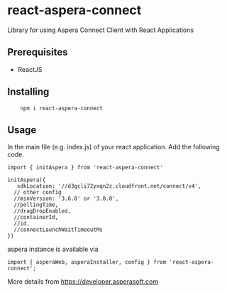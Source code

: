 # react-aspera-connect
Library for using Aspera Connect Client with React Applications

## Prerequisites

- ReactJS

## Installing

```
    npm i react-aspera-connect
```

## Usage

In the main file (e.g. index.js) of your react application. Add the following code.

```
import { initAspera } from 'react-aspera-connect'

initAspera({
   sdkLocation: '//d3gcli72yxqn2z.cloudfront.net/connect/v4',
  // other config
  //minVersion: '3.6.0' or '3.8.0',
  //pollingTime,
  //dragDropEnabled,
  //containerId,
  //id,
  //connectLaunchWaitTimeoutMs
})
```

aspera instance is available via
```
import { asperaWeb, asperaInstaller, config } from 'react-aspera-connect';
```


More details from https://developer.asperasoft.com